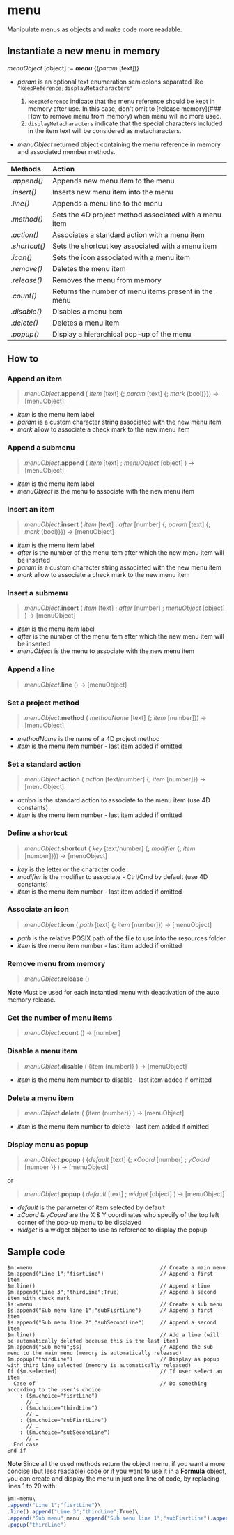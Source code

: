 # menu

Manipulate menus as objects and make code more readable.

## Instantiate a new menu in memory

_menuObject_ [object] := ***menu*** {(_param_ [text])}

- _param_ is an optional text enumeration semicolons separated like `"keepReference;displayMetacharacters"`

  1. `keepReference` indicate that the menu reference should be kept in memory after use. In this case, don't omit to [release memory](### How to remove menu from memory) when menu will no more used.
  2. `displayMetacharacters` indicate that the special characters included in the item text will be considered as metacharacters.
  
- _menuObject_ returned object containing the menu reference in memory and associated member methods.

Methods      | Action 
:------------ |:------------- 
.*append()*     | Appends new menu item to the menu
.*insert()*     | Inserts new menu item into the menu
.*line()*       | Appends a menu line to the menu
.*method()*    | Sets the 4D project method associated with a menu item
.*action()*     | Associates a standard action with a menu item
.*shortcut()*   | Sets the shortcut key associated with a menu item
.*icon()*       | Sets the icon associated with a menu item
.*remove()*     | Deletes the menu item
.*release()*    | Removes the menu from memory
.*count()*      | Returns the number of menu items present in the menu 
.*disable()*    | Disables a menu item
.*delete()*     | Deletes a menu item
.*popup()*      | Display a hierarchical pop-up of the menu
	

## How to

### Append an item

>*menuObject*.**append** ( _item_ [text] {; _param_ [text] {; _mark_ (bool)}}) -> [menuObject]

- _item_ is the menu item label
- _param_ is a custom character string associated with the new menu item
- _mark_ allow to associate a check mark to the new menu item

### Append a submenu

>*menuObject*.**append** ( _item_ [text] ; _menuObject_ [object] ) -> [menuObject]

- _item_ is the menu item label
- _menuObject_ is the menu to associate with the new menu item

### Insert an item

>*menuObject*.**insert** ( _item_ [text] ; _after_ [number] {; _param_ [text] {; _mark_ (bool)}}) -> [menuObject]

- _item_ is the menu item label
- _after_ is the number of the menu item after which the new menu item will be inserted
- _param_ is a custom character string associated with the new menu item
- _mark_ allow to associate a check mark to the new menu item

### Insert a submenu

>*menuObject*.**insert** ( _item_ [text] ; _after_ [number] ; _menuObject_ [object] ) -> [menuObject]

- _item_ is the menu item label
- _after_ is the number of the menu item after which the new menu item will be inserted
- _menuObject_ is the menu to associate with the new menu item

### Append a line

>*menuObject*.**line** () -> [menuObject]

### Set a project method

>*menuObject*.**method** ( _methodName_ [text] {; _item_ [number]}) -> [menuObject]

- _methodName_ is the name of a 4D project method
- _item_ is the menu item number - last item added if omitted

### Set a standard action

>*menuObject*.**action** ( _action_ [text/number] {; _item_ [number]}) -> [menuObject]

- _action_ is the standard action to associate to the menu item (use 4D constants)
- _item_ is the menu item number - last item added if omitted

### Define a shortcut

>*menuObject*.**shortcut** ( _key_ [text/number] {; _modifier_ {; _item_ [number]}}) -> [menuObject]

- _key_ is the letter or the character code
- _modifier_ is the modifier to associate - Ctrl/Cmd by default (use 4D constants)
- _item_ is the menu item number - last item added if omitted

### Associate an icon

>*menuObject*.**icon** ( _path_ [text] {; _item_ [number]}) -> [menuObject]

- _path_ is the relative POSIX path of the file to use into the resources folder
- _item_ is the menu item number - last item added if omitted

### Remove menu from memory

>*menuObject*.**release** ()

**Note** Must be used for each instantied menu with deactivation of the auto memory release.

### Get the number of menu items

>*menuObject*.**count** () -> [number]

### Disable a menu item

>*menuObject*.**disable** ( {item (number)} )  -> [menuObject]

- _item_ is the menu item number to disable - last item added if omitted

### Delete a menu item

>*menuObject*.**delete** ( {item (number)} ) -> [menuObject]

- _item_ is the menu item number to delete - last item added if omitted

### Display menu as popup

>*menuObject*.**popup** ( {_default_ [text] {; _xCoord_ [number] ; _yCoord_ [number }} ) -> [menuObject]

or

>*menuObject*.**popup** ( _default_ [text] ; _widget_ [object] ) -> [menuObject]

- _default_ is the parameter of item selected by default
- _xCoord_ & _yCoord_ are the X & Y coordinates who specify of the top left corner of the pop-up menu to be displayed
- _widget_ is a widget object to use as reference to display the popup


## Sample code

```4D
$m:=menu                                         // Create a main menu
$m.append("Line 1";"fisrtLine")                  // Append a first item
$m.line()                                        // Append a line
$m.append("Line 3";"thirdLine";True)             // Append a second item with check mark
$s:=menu                                         // Create a sub menu
$s.append("Sub menu line 1";"subFisrtLine")      // Append a first item
$s.append("Sub menu line 2";"subSecondLine")     // Append a second item
$m.line()                                        // Add a line (will be automatically deleted because this is the last item)
$m.append("Sub menu";$s)                         // Append the sub menu to the main menu (memory is automatically released)
$m.popup("thirdLine")                            // Display as popup with third line selected (memory is automatically released)
If ($m.selected)                                 // If user select an item
  Case of                                        // Do something according to the user's choice
    : ($m.choice="fisrtLine")
      // …
    : ($m.choice="thirdLine")
      // …
    : ($m.choice="subFisrtLine")
      // …
    : ($m.choice="subSecondLine")
      // …
  End case
End if
```

**Note** Since all the used methods return the object menu, if you want a more concise (but less readable) code or if you want to use it in a **Formula** object, you can create and display the menu in just one line of code, by replacing lines 1 to 20 with:

```js
$m:=menu\
.append("Line 1";"fisrtLine")\
.line().append("Line 3";"thirdLine";True)\
.append("Sub menu";menu .append("Sub menu line 1";"subFisrtLine").append("Sub menu line 2";"subSecondLine"))\
.popup("thirdLine")
```
